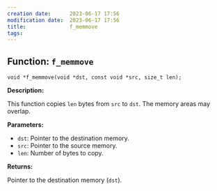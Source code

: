 ```yaml
---
creation date:		2023-06-17 17:56
modification date:	2023-06-17 17:56
title: 				f_memmove
tags:
---
```

## Function: `f_memmove`

`void *f_memmove(void *dst, const void *src, size_t len);`

**Description:**

This function copies `len` bytes from `src` to `dst`. The memory areas may overlap.

**Parameters:**

- `dst`: Pointer to the destination memory.
- `src`: Pointer to the source memory.
- `len`: Number of bytes to copy.

**Returns:**

Pointer to the destination memory (`dst`).